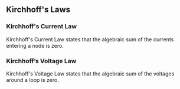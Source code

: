 ## Kirchhoff's Laws

### Kirchhoff's Current Law

Kirchhoff's Current Law states that the algebraic sum of the currents entering a node is zero.

### Kirchhoff’s Voltage Law

Kirchhoff's Voltage Law states that the algebraic sum of the voltages around a loop is zero.
